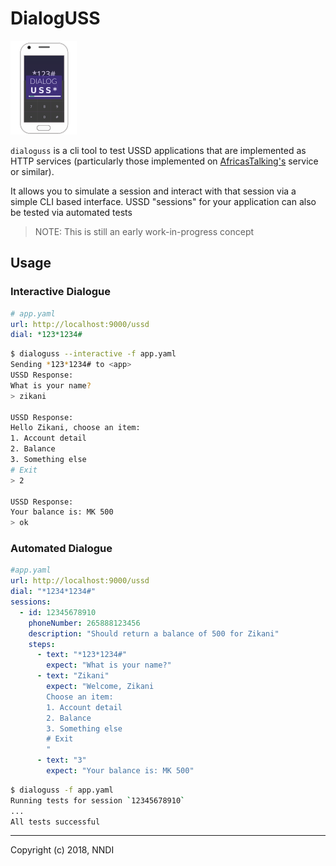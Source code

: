 DialogUSS
=========

![logo](./logo-small.png)

`dialoguss` is a cli tool to test USSD applications that are implemented
as HTTP services (particularly those implemented on [AfricasTalking's](https://africastalking.com/) 
service or similar).

It allows you to simulate a session and interact with that session
via a simple CLI based interface. USSD "sessions" for your application
can also be tested via automated tests

> NOTE: This is still an early work-in-progress concept

## Usage

### Interactive Dialogue

```yaml
# app.yaml
url: http://localhost:9000/ussd
dial: *123*1234#
```

```sh
$ dialoguss --interactive -f app.yaml
Sending *123*1234# to <app>
USSD Response:
What is your name?
> zikani

USSD Response:
Hello Zikani, choose an item:
1. Account detail
2. Balance
3. Something else
# Exit
> 2

USSD Response:
Your balance is: MK 500
> ok

```

### Automated Dialogue

```yaml
#app.yaml
url: http://localhost:9000/ussd
dial: "*1234*1234#"
sessions:
  - id: 12345678910
    phoneNumber: 265888123456
    description: "Should return a balance of 500 for Zikani"
    steps:
      - text: "*123*1234#"
        expect: "What is your name?"
      - text: "Zikani"
        expect: "Welcome, Zikani
        Choose an item:
        1. Account detail
        2. Balance
        3. Something else
        # Exit
        "
      - text: "3" 
        expect: "Your balance is: MK 500"
```

```sh
$ dialoguss -f app.yaml
Running tests for session `12345678910`
...
All tests successful
```

---

Copyright (c) 2018, NNDI